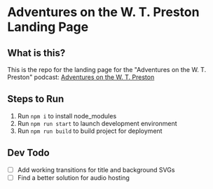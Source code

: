 # Adventures on the W. T. Preston Landing Page

## What is this?
This is the repo for the landing page for the "Adventures on the W. T. Preston" podcast: [Adventures on the W. T. Preston](https://wtpreston.farns.co)

## Steps to Run

1. Run `npm i` to install node_modules
2. Run `npm run start` to launch development environment
3. Run `npm run build` to build project for deployment

## Dev Todo
- [ ] Add working transitions for title and background SVGs
- [ ] Find a better solution for audio hosting